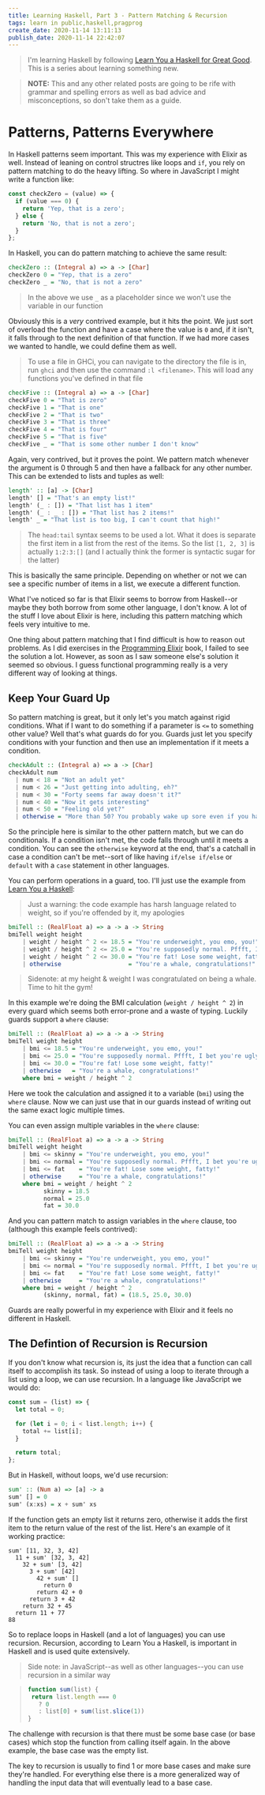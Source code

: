 ```yaml
---
title: Learning Haskell, Part 3 - Pattern Matching & Recursion
tags: learn in public,haskell,pragprog
create_date: 2020-11-14 13:11:13
publish_date: 2020-11-14 22:42:07
---
```


> I'm learning Haskell by following [Learn You a Haskell for Great Good](http://learnyouahaskell.com/chapters). This is a series about learning something new.

> **NOTE:** This and any other related posts are going to be rife with grammar and spelling errors as well as bad advice and misconceptions, so don't take them as a guide.

# Patterns, Patterns Everywhere

In Haskell patterns seem important. This was my experience with Elixir as well. Instead of leaning on control structres like loops and `if`, you rely on pattern matching to do the heavy lifting. So where in JavaScript I might write a function like:

```javascript
const checkZero = (value) => {
  if (value === 0) {
    return 'Yep, that is a zero';
  } else {
    return 'No, that is not a zero';
  }
};
```

In Haskell, you can do pattern matching to achieve the same result:

```haskell
checkZero :: (Integral a) => a -> [Char]
checkZero 0 = "Yep, that is a zero"
checkZero _ = "No, that is not a zero"
```

> In the above we use `_` as a placeholder since we won't use the variable in our function

Obviously this is a _very_ contrived example, but it hits the point. We just sort of overload the function and have a case where the value is `0` and, if it isn't, it falls through to the next definition of that function. If we had more cases we wanted to handle, we could define them as well.

> To use a file in GHCi, you can navigate to the directory the file is in, run `ghci` and then use the command `:l <filename>`. This will load any functions you've defined in that file

```haskell
checkFive :: (Integral a) => a -> [Char]
checkFive 0 = "That is zero"
checkFive 1 = "That is one"
checkFive 2 = "That is two"
checkFive 3 = "That is three"
checkFive 4 = "That is four"
checkFive 5 = "That is five"
checkFive _ = "That is some other number I don't know"
```

Again, very contrived, but it proves the point. We pattern match whenever the argument is 0 through 5 and then have a fallback for any other number. This can be extended to lists and tuples as well:

```haskell
length' :: [a] -> [Char]
length' [] = "That's an empty list!"
length' (_ : []) = "That list has 1 item"
length' (_ : _ : []) = "That list has 2 items!"
length' _ = "That list is too big, I can't count that high!"
```

> The `head:tail` syntax seems to be used a lot. What it does is separate the first item in a list from the rest of the items. So the list `[1, 2, 3]` is actually `1:2:3:[]` (and I actually think the former is syntactic sugar for the latter)

This is basically the same principle. Depending on whether or not we can see a specific number of items in a list, we execute a different function.

What I've noticed so far is that Elixir seems to borrow from Haskell--or maybe they both borrow from some other language, I don't know. A lot of the stuff I love about Elixir is here, including this pattern matching which feels very intuitive to me.

One thing about pattern matching that I find difficult is how to reason out problems. As I did exercises in the [Programming Elixir](https://pragprog.com/titles/elixir16/programming-elixir-1-6/) book, I failed to see the solution a lot. However, as soon as I saw someone else's solution it seemed so obvious. I guess functional programming really is a very different way of looking at things.

## Keep Your Guard Up

So pattern matching is great, but it only let's you match against rigid conditions. What if I want to do something if a parameter is `<=` to something other value? Well that's what guards do for you. Guards just let you specify conditions with your function and then use an implementation if it meets a condition.

```haskell
checkAdult :: (Integral a) => a -> [Char]
checkAdult num
  | num < 18 = "Not an adult yet"
  | num < 26 = "Just getting into adulting, eh?"
  | num < 30 = "Forty seems far away doesn't it?"
  | num < 40 = "Now it gets interesting"
  | num < 50 = "Feeling old yet?"
  | otherwise = "More than 50? You probably wake up sore even if you haven't exercised"
```

So the principle here is similar to the other pattern match, but we can do conditionals. If a condition isn't met, the code falls through until it meets a condition. You can see the `otherwise` keyword at the end, that's a catchall in case a condition can't be met--sort of like having `if/else if/else` or `default` with a `case` statement in other languages.

You can perform operations in a guard, too. I'll just use the example from [Learn You a Haskell](http://learnyouahaskell.com/syntax-in-functions#where):

> Just a warning: the code example has harsh language related to weight, so if you're offended by it, my apologies

```haskell
bmiTell :: (RealFloat a) => a -> a -> String
bmiTell weight height
    | weight / height ^ 2 <= 18.5 = "You're underweight, you emo, you!"
    | weight / height ^ 2 <= 25.0 = "You're supposedly normal. Pffft, I bet you're ugly!"
    | weight / height ^ 2 <= 30.0 = "You're fat! Lose some weight, fatty!"
    | otherwise                   = "You're a whale, congratulations!"
```

> Sidenote: at my height & weight I was congratulated on being a whale. Time to hit the gym!

In this example we're doing the BMI calculation (`weight / height ^ 2`) in every guard which seems both error-prone and a waste of typing. Luckily guards support a `where` clause:

```haskell
bmiTell :: (RealFloat a) => a -> a -> String
bmiTell weight height
    | bmi <= 18.5 = "You're underweight, you emo, you!"
    | bmi <= 25.0 = "You're supposedly normal. Pffft, I bet you're ugly!"
    | bmi <= 30.0 = "You're fat! Lose some weight, fatty!"
    | otherwise   = "You're a whale, congratulations!"
    where bmi = weight / height ^ 2
```

Here we took the calculation and assigned it to a variable (`bmi`) using the `where` clause. Now we can just use that in our guards instead of writing out the same exact logic multiple times.

You can even assign multiple variables in the `where` clause:

```haskell
bmiTell :: (RealFloat a) => a -> a -> String
bmiTell weight height
    | bmi <= skinny = "You're underweight, you emo, you!"
    | bmi <= normal = "You're supposedly normal. Pffft, I bet you're ugly!"
    | bmi <= fat    = "You're fat! Lose some weight, fatty!"
    | otherwise     = "You're a whale, congratulations!"
    where bmi = weight / height ^ 2
          skinny = 18.5
          normal = 25.0
          fat = 30.0
```

And you can pattern match to assign variables in the `where` clause, too (although this example feels contrived):

```haskell
bmiTell :: (RealFloat a) => a -> a -> String
bmiTell weight height
    | bmi <= skinny = "You're underweight, you emo, you!"
    | bmi <= normal = "You're supposedly normal. Pffft, I bet you're ugly!"
    | bmi <= fat    = "You're fat! Lose some weight, fatty!"
    | otherwise     = "You're a whale, congratulations!"
    where bmi = weight / height ^ 2
          (skinny, normal, fat) = (18.5, 25.0, 30.0)
```

Guards are really powerful in my experience with Elixir and it feels no different in Haskell.

## The Defintion of Recursion is Recursion

If you don't know what recursion is, its just the idea that a function can call itself to accomplish its task. So instead of using a loop to iterate through a list using a loop, we can use recursion. In a language like JavaScript we would do:

```javascript
const sum = (list) => {
  let total = 0;

  for (let i = 0; i < list.length; i++) {
    total += list[i];
  }

  return total;
};
```

But in Haskell, without loops, we'd use recursion:

```haskell
sum' :: (Num a) => [a] -> a
sum' [] = 0
sum' (x:xs) = x + sum' xs
```

If the function gets an empty list it returns zero, otherwise it adds the first item to the return value of the rest of the list. Here's an example of it working practice:

```
sum' [11, 32, 3, 42]
  11 + sum' [32, 3, 42]
    32 + sum' [3, 42]
      3 + sum' [42]
        42 + sum' []
          return 0
        return 42 + 0
      return 3 + 42
    return 32 + 45
  return 11 + 77
88
```

So to replace loops in Haskell (and a lot of languages) you can use recursion. Recursion, according to Learn You a Haskell, is important in Haskell and is used quite extensively.

> Side note: in JavaScript--as well as other languages--you can use recursion in a similar way

> ```javascript
> function sum(list) {
>  return list.length === 0
>    ? 0
>    : list[0] + sum(list.slice(1))
> }
> ```

The challenge with recursion is that there must be some base case (or base cases) which stop the function from calling itself again. In the above example, the base case was the empty list.

The key to recursion is usually to find 1 or more base cases and make sure they're handled. For everything else there is a more generalized way of handling the input data that will eventually lead to a base case.